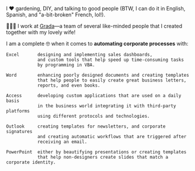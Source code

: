 <!-- CHANCE: Adding a /docs folder could work for creating a static-website portfolio using GitHub pages in the future -->

I ❤ gardening, DIY, and talking to good people (BTW, I can do it in English, Spanish, and "a-bit-broken" French, lol!).

👨🏻‍💻 I work at [Grada](https://grada.cc)—a team of several like-minded people that I created together with my lovely wife!

I am a complete 🤓 when it comes to **automating corporate processes** with:

    Excel       designing and implementing sales dashboards, 
                and custom tools that help speed up time-consuming tasks
                by programming in VBA.
                
    Word        enhancing poorly designed documents and creating templates 
                that help people to easily create great business letters, 
                reports, and even books.
                
    Access      developing custom applications that are used on a daily basis
                in the business world integrating it with third-party platforms
                using different protocols and technologies.
    
    Outlook     creating templates for newsletters, and corporate signatures
                and creating automatic workflows that are triggered after
                receiving an email.
    
    PowerPoint  either by beautifying presentations or creating templates 
                that help non-designers create slides that match a corporate identity.
